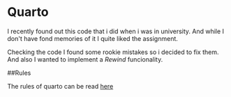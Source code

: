 # Quarto

I recently found out this code that i did when i was in university. 
And while I don't have fond memories of it I quite liked the assignment.

Checking the code I found some rookie mistakes so i decided to fix them.
And also I wanted to implement a _Rewind_ funcionality.

##Rules

The rules of quarto can be read [here](https://en.wikipedia.org/wiki/Quarto_(board_game))




